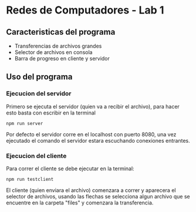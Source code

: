 # Redes de Computadores - Lab 1

## Caracteristicas del programa
- Transferencias de archivos grandes
- Selector de archivos en consola
- Barra de progreso en cliente y servidor

## Uso del programa

### Ejecucion del servidor
 Primero se ejecuta el servidor (quien va a recibir el archivo), para hacer esto basta con escribir en la terminal
```
npm run server
```
Por defecto el servidor corre en el localhost con puerto 8080, una vez ejecutado el comando el servidor estara escuchando conexiones entrantes.

### Ejecucion del cliente

Para correr el cliente se debe ejecutar en la terminal:

```
npm run testclient
```
El cliente (quien enviara el archivo) comenzara a correr y aparecera el selector de archivos, usando las flechas se selecciona algun archivo que se encuentre en la carpeta "files" y comenzara la transferencia.                                